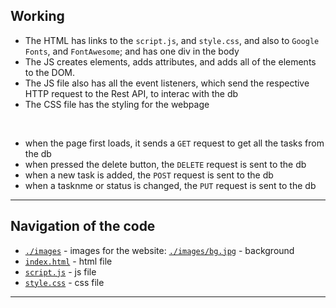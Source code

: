 ## Working

- The HTML has links to the `script.js`, and `style.css`, and also to `Google Fonts`, and `FontAwesome`; and has one div in the body
- The JS creates elements, adds attributes, and adds all of the elements to the DOM.
- The JS file also has all the event listeners, which send the respective HTTP request to the Rest API, to interac with the db
- The CSS file has the styling for the webpage

<br>

- when the page first loads, it sends a `GET` request to get all the tasks from the db
- when pressed the delete button, the `DELETE` request is sent to the db
- when a new task is added, the `POST` request is sent to the db
- when a tasknme or status is changed, the `PUT` request is sent to the db

---

## Navigation of the code

- [`./images`](https://github.com/aaryarajoju/ToDo-Manager/blob/main/src/website/images) - images for the website: [`./images/bg.jpg`](https://github.com/aaryarajoju/ToDo-Manager/blob/main/src/website/images/bg.jpg) - background
- [`index.html`](https://github.com/aaryarajoju/ToDo-Manager/blob/main/src/website/index.html) - html file
- [`script.js`](https://github.com/aaryarajoju/ToDo-Manager/blob/main/src/website/script.js) - js file 
- [`style.css`](https://github.com/aaryarajoju/ToDo-Manager/blob/main/src/website/style.css) - css file 

---
